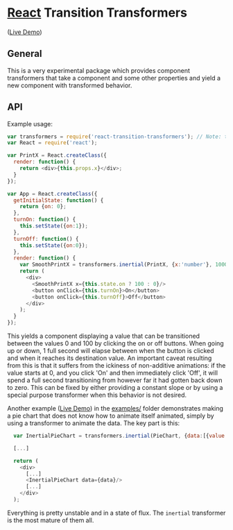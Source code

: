 # [React](http://facebook.github.io/react) Transition Transformers

([Live Demo](https://rawgit.com/jason-wolfe/react-transition-transformers/master/examples/index.html))

## General

This is a very experimental package which provides component transformers that take a component and some other properties and yield a new component with transformed behavior.

## API

Example usage:

```js
var transformers = require('react-transition-transformers'); // Note: this isn't actually published on npm as I have no idea what I'm doing on that front.
var React = require('react');

var PrintX = React.createClass({
  render: function() {
    return <div>{this.props.x}</div>;
  }
});

var App = React.createClass({
  getInitialState: function() {
    return {on: 0};
  },
  turnOn: function() {
    this.setState({on:1});
  },
  turnOff: function() {
    this.setState({on:0});
  },
  render: function() {
    var SmoothPrintX = transformers.inertial(PrintX, {x:'number'}, 1000);
    return (
      <div>
        <SmoothPrintX x={this.state.on ? 100 : 0}/>
        <button onClick={this.turnOn}>On</button>
        <button onClick={this.turnOff}>Off</button>
      </div>
    );
  }
});
```

This yields a component displaying a value that can be transitioned between the values 0 and 100 by clicking the on or off buttons. When going up or down, 1 full second will elapse between when the button is clicked and when it reaches its destination value. An important caveat resulting from this is that it suffers from the ickiness of non-additive animations: if the value starts at 0, and you click 'On' and then immediately click 'Off', it will spend a full second transitioning from however far it had gotten back down to zero. This can be fixed by either providing a constant slope or by using a special purpose transformer when this behavior is not desired.

Another example ([Live Demo](https://rawgit.com/jason-wolfe/react-transition-transformers/master/examples/index.html)) in the [examples/](examples/) folder demonstrates making a pie chart that does not know how to animate itself animated, simply by using a transformer to animate the data. The key part is this:

```js
  var InertialPieChart = transformers.inertial(PieChart, {data:[{value:'number'}]}, 750, {easeFn: transformers.easing.easeOutElastic});

  [...]

  return (
    <div>
      [...]
      <InertialPieChart data={data}/>
      [...]
    </div>
  );
```

Everything is pretty unstable and in a state of flux. The `inertial` transformer is the most mature of them all.
